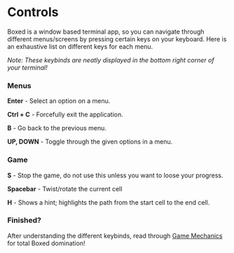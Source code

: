 # Controls

Boxed is a window based terminal app, so you can navigate through different menus/screens by pressing certain keys on your keyboard. Here is an exhaustive list on different keys for each menu.

_Note: These keybinds are neatly displayed in the bottom right corner of your terminal!_

### Menus

**Enter** - Select an option on a menu.

**Ctrl + C** - Forcefully exit the application.

**B** - Go back to the previous menu.

**UP, DOWN** - Toggle through the given options in a menu.

### Game

**S** - Stop the game, do not use this unless you want to loose your progress.

**Spacebar** - Twist/rotate the current cell

**H** - Shows a hint; highlights the path from the start cell to the end cell.

### Finished?

After understanding the different keybinds, read through [Game Mechanics](https://github.com/SystematicError/code-jam/tree/master/docs/GAMEPLAY.md) for total Boxed domination!
